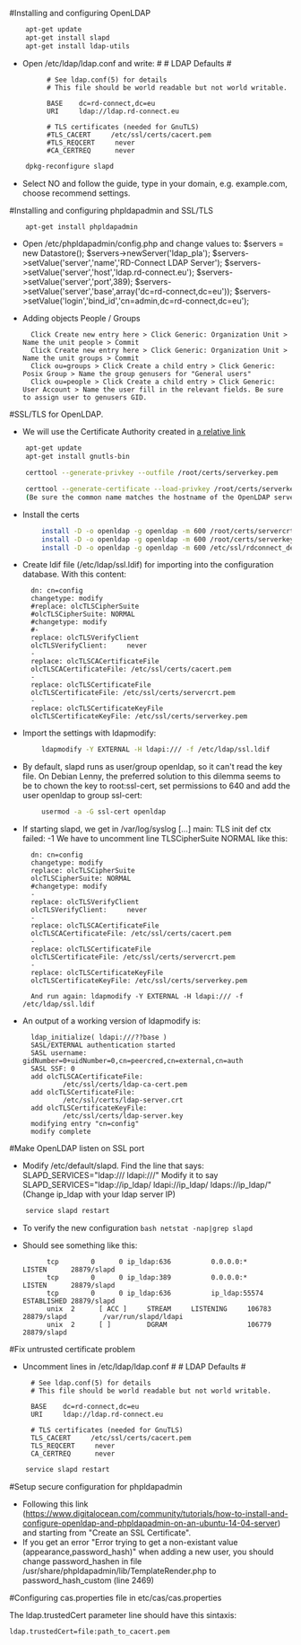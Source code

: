 #Installing and configuring OpenLDAP

```bash
    apt-get update
    apt-get install slapd
    apt-get install ldap-utils
```
* Open /etc/ldap/ldap.conf and write:
            #
            # LDAP Defaults
            #

            # See ldap.conf(5) for details
            # This file should be world readable but not world writable.

            BASE    dc=rd-connect,dc=eu
            URI     ldap://ldap.rd-connect.eu

            # TLS certificates (needed for GnuTLS)
            #TLS_CACERT     /etc/ssl/certs/cacert.pem
            #TLS_REQCERT     never
            #CA_CERTREQ      never
```bash
    dpkg-reconfigure slapd
```
* Select NO and follow the guide, type in your domain, e.g. example.com, choose recommend settings.

#Installing and configuring phpldapadmin and SSL/TLS

```bash
    apt-get install phpldapadmin
```
* Open /etc/phpldapadmin/config.php and change values to:
        $servers = new Datastore();
        $servers->newServer('ldap_pla');
        $servers->setValue('server','name','RD-Connect LDAP Server');
        $servers->setValue('server','host','ldap.rd-connect.eu');
        $servers->setValue('server','port',389);
        $servers->setValue('server','base',array('dc=rd-connect,dc=eu'));
        $servers->setValue('login','bind_id','cn=admin,dc=rd-connect,dc=eu');

* Adding objects People / Groups

    	Click Create new entry here > Click Generic: Organization Unit > Name the unit people > Commit
    	Click Create new entry here > Click Generic: Organization Unit > Name the unit groups > Commit
    	Click ou=groups > Click Create a child entry > Click Generic: Posix Group > Name the group genusers for "General users"
    	Click ou=people > Click Create a child entry > Click Generic: User Account > Name the user fill in the relevant fields. Be sure to assign user to genusers GID.

#SSL/TLS for OpenLDAP. 

* We will use the Certificate Authority created in [a relative link](INSTALL_CA.md)
```bash
    apt-get update
    apt-get install gnutls-bin

    certtool --generate-privkey --outfile /root/certs/serverkey.pem

    certtool --generate-certificate --load-privkey /root/certs/serverkey.pem --outfile /root/certs/servercrt.pem --load-ca-certificate /etc/ssl/rdconnect_demo_CA/cacert.pem --load-ca-privkey /etc/ssl/rdconnect_demo_CA/cacert.key
    (Be sure the common name matches the hostname of the OpenLDAP server)
```
* Install the certs
```bash
        install -D -o openldap -g openldap -m 600 /root/certs/servercrt.pem /etc/ssl/certs/servercrt.pem
        install -D -o openldap -g openldap -m 600 /root/certs/serverkey.pem /etc/ssl/certs/serverkey.pem
        install -D -o openldap -g openldap -m 600 /etc/ssl/rdconnect_demo_CA /etc/ssl/certs/cacert.pem
```
* Create ldif file (/etc/ldap/ssl.ldif) for importing into the configuration database. With this content:

        dn: cn=config
        changetype: modify
        #replace: olcTLSCipherSuite
        #olcTLSCipherSuite: NORMAL
        #changetype: modify
        #-
        replace: olcTLSVerifyClient
        olcTLSVerifyClient:     never
        -
        replace: olcTLSCACertificateFile
        olcTLSCACertificateFile: /etc/ssl/certs/cacert.pem
        -
        replace: olcTLSCertificateFile
        olcTLSCertificateFile: /etc/ssl/certs/servercrt.pem
        -
        replace: olcTLSCertificateKeyFile
        olcTLSCertificateKeyFile: /etc/ssl/certs/serverkey.pem

* Import the settings with ldapmodify:
```bash
        ldapmodify -Y EXTERNAL -H ldapi:/// -f /etc/ldap/ssl.ldif
```
* By default, slapd runs as user/group openldap, so it can't read the key file. On Debian Lenny, the preferred solution to this dilemma seems to be to chown the key to root:ssl-cert, set permissions to 640 and add the user openldap to group ssl-cert:
```bash
        usermod -a -G ssl-cert openldap
```
* If starting slapd, we get in /var/log/syslog [...] main: TLS init def ctx failed: -1  We have to uncomment line TLSCipherSuite NORMAL like this:

        dn: cn=config
        changetype: modify
        replace: olcTLSCipherSuite
        olcTLSCipherSuite: NORMAL
        #changetype: modify
        -
        replace: olcTLSVerifyClient
        olcTLSVerifyClient:     never
        -
        replace: olcTLSCACertificateFile
        olcTLSCACertificateFile: /etc/ssl/certs/cacert.pem
        -
        replace: olcTLSCertificateFile
        olcTLSCertificateFile: /etc/ssl/certs/servercrt.pem
        -
        replace: olcTLSCertificateKeyFile
        olcTLSCertificateKeyFile: /etc/ssl/certs/serverkey.pem

        And run again: ldapmodify -Y EXTERNAL -H ldapi:/// -f /etc/ldap/ssl.ldif

* An output of a working version of ldapmodify is:

        ldap_initialize( ldapi:///??base )
        SASL/EXTERNAL authentication started
        SASL username: gidNumber=0+uidNumber=0,cn=peercred,cn=external,cn=auth
        SASL SSF: 0
        add olcTLSCACertificateFile:
                /etc/ssl/certs/ldap-ca-cert.pem
        add olcTLSCertificateFile:
                /etc/ssl/certs/ldap-server.crt
        add olcTLSCertificateKeyFile:
                /etc/ssl/certs/ldap-server.key
        modifying entry "cn=config"
        modify complete


#Make OpenLDAP listen on SSL port

* Modify /etc/default/slapd. Find the line that says:
    SLAPD_SERVICES="ldap:/// ldapi:///"
    Modify it to say
    SLAPD_SERVICES="ldap://ip_ldap/ ldapi://ip_ldap/ ldaps://ip_ldap/"   (Change ip_ldap with your ldap server IP)
```bash
    service slapd restart
```
* To verify the new configuration ```bash netstat -nap|grep slapd ```
* Should see something like this:

            tcp        0      0 ip_ldap:636          0.0.0.0:*               LISTEN      28879/slapd
            tcp        0      0 ip_ldap:389          0.0.0.0:*               LISTEN      28879/slapd
            tcp        0      0 ip_ldap:636          ip_ldap:55574        ESTABLISHED 28879/slapd
            unix  2      [ ACC ]     STREAM     LISTENING     106783   28879/slapd         /var/run/slapd/ldapi
            unix  2      [ ]         DGRAM                    106779   28879/slapd

#Fix untrusted certificate problem
* Uncomment lines in /etc/ldap/ldap.conf
        #
        # LDAP Defaults
        #

        # See ldap.conf(5) for details
        # This file should be world readable but not world writable.

        BASE    dc=rd-connect,dc=eu
        URI     ldap://ldap.rd-connect.eu

        # TLS certificates (needed for GnuTLS)
        TLS_CACERT     /etc/ssl/certs/cacert.pem
        TLS_REQCERT     never
        CA_CERTREQ      never
```bash
    service slapd restart
```

#Setup secure configuration for phpldapadmin 
* Following this link (https://www.digitalocean.com/community/tutorials/how-to-install-and-configure-openldap-and-phpldapadmin-on-an-ubuntu-14-04-server) and starting from "Create an SSL Certificate".
* If you get an error "Error trying to get a non-existant value (appearance,password_hash)" when adding a new user, you should change password_hashen in file /usr/share/phpldapadmin/lib/TemplateRender.php to password_hash_custom (line 2469)

#Configuring cas.properties file in etc/cas/cas.properties

The ldap.trustedCert parameter line should have this sintaxis:
        
	ldap.trustedCert=file:path_to_cacert.pem
